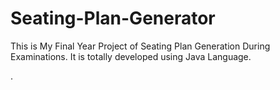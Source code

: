 # Seating-Plan-Generator

This is My Final Year Project of Seating Plan Generation During Examinations. It is totally developed using Java Language.





























































































































































.






































